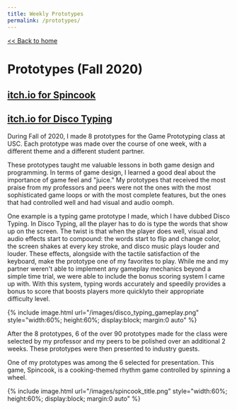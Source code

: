 ```yaml
---
title: Weekly Prototypes
permalink: /prototypes/
---
```


[<< Back to home](index.md)

# Prototypes (Fall 2020)


## [itch.io for Spincook](https://julian-kida.itch.io/spincook)
## [itch.io for Disco Typing](https://julian-kida.itch.io/disco-typing)

During Fall of 2020, I made 8 prototypes for the Game Prototyping class at USC. Each prototype was made over the course of one week, with a different theme and a different student partner. 

These prototypes taught me valuable lessons in both game design and programming. In terms of game design, I learned a good deal about the importance of game feel and "juice." My prototypes that received the most praise from my professors and peers were not the ones with the most sophisticated game loops or with the most complete features, but the ones that had controlled well and had visual and audio oomph. 

One example is a typing game prototype I made, which I have dubbed Disco Typing. In Disco Typing, all the player has to do is type the words that show up on the screen. The twist is that when the player does well, visual and audio effects start to compound: the words start to flip and change color, the screen shakes at every key stroke, and disco music plays louder and louder. These effects, alongside with the tactile satisfaction of the keyboard, make the prototype one of my favorites to play. While me and my partner weren't able to implement any gameplay mechanics beyond a simple time trial, we were able to include the bonus scoring system I came up with. With this system, typing words accurately and speedily provides a bonus to score that boosts players more quicklyto their appropriate difficulty level.  

{% include image.html url="/images/disco_typing_gameplay.png" style="width:60%; height:60%; display:block; margin:0 auto" %} 

After the 8 prototypes, 6 of the over 90 prototypes made for the class were selected by my professor and my peers to be polished over an additional 2 weeks. These prototypes were then presented to industry guests.

One of my prototypes was among the 6 selected for presentation. This game, Spincook, is a cooking-themed rhythm game controlled by spinning a wheel.

{% include image.html url="/images/spincook_title.png" style="width:60%; height:60%; display:block; margin:0 auto" %} 
